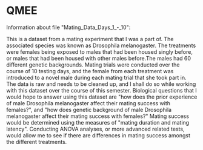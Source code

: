 # QMEE

Information about file "Mating_Data_Days_1_-_10": 

This is a dataset from a mating experiment that I was a part of. The associated species was known as Drosophila melanogaster. The treatments were females being exposed to males that had been housed singly before, or males that had been housed with other males before.The males had 60 different genetic backgrounds. Mating trials were conducted over the course of 10 testing days, and the female from each treatment was introduced to a novel male during each mating trial that she took part in. The data is raw and needs to be cleaned up, and I shall do so while working with this dataset over the course of this semester. Biological questions that I would hope to answer using this dataset are "how does the prior experience of male Drosophila melanogaster affect their mating success with females?", and "how does genetic background of male Drosophila melanogaster affect their mating success with females?" Mating success would be determined using the measures of "mating duration and mating latency". Conducting ANOVA analyses, or more advanced related tests, would allow me to see if there are differences in mating success amongst the different treatments. 

